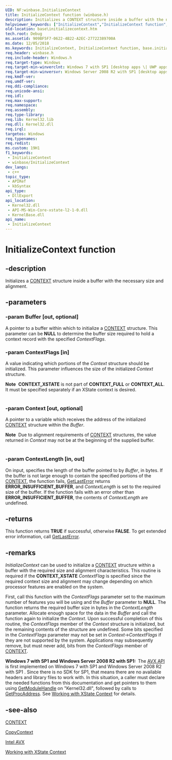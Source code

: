 ```yaml
---
UID: NF:winbase.InitializeContext
title: InitializeContext function (winbase.h)
description: Initializes a CONTEXT structure inside a buffer with the necessary size and alignment.
helpviewer_keywords: ["InitializeContext","InitializeContext function","base.initializecontext","winbase/InitializeContext"]
old-location: base\initializecontext.htm
tech.root: Debug
ms.assetid: 909BF5F7-0622-4B22-A2EC-27722389700A
ms.date: 12/05/2018
ms.keywords: InitializeContext, InitializeContext function, base.initializecontext, winbase/InitializeContext
req.header: winbase.h
req.include-header: Windows.h
req.target-type: Windows
req.target-min-winverclnt: Windows 7 with SP1 [desktop apps \| UWP apps]
req.target-min-winversvr: Windows Server 2008 R2 with SP1 [desktop apps \| UWP apps]
req.kmdf-ver: 
req.umdf-ver: 
req.ddi-compliance: 
req.unicode-ansi: 
req.idl: 
req.max-support: 
req.namespace: 
req.assembly: 
req.type-library: 
req.lib: Kernel32.lib
req.dll: Kernel32.dll
req.irql: 
targetos: Windows
req.typenames: 
req.redist: 
ms.custom: 19H1
f1_keywords:
 - InitializeContext
 - winbase/InitializeContext
dev_langs:
 - c++
topic_type:
 - APIRef
 - kbSyntax
api_type:
 - DllExport
api_location:
 - Kernel32.dll
 - API-MS-Win-Core-xstate-l2-1-0.dll
 - KernelBase.dll
api_name:
 - InitializeContext
---
```


# InitializeContext function


## -description

Initializes a <a href="https://docs.microsoft.com/windows/desktop/api/winnt/ns-winnt-arm64_nt_context">CONTEXT</a> structure inside a buffer 
    with the necessary size and alignment.

## -parameters

### -param Buffer [out, optional]

A pointer to a buffer within which to initialize a 
      <a href="https://docs.microsoft.com/windows/desktop/api/winnt/ns-winnt-arm64_nt_context">CONTEXT</a> structure. This parameter can be 
       <b>NULL</b> to determine the buffer size required to hold a context record with the 
       specified <i>ContextFlags</i>.

### -param ContextFlags [in]

A value indicating which portions of the <i>Context</i> structure should be initialized. 
      This parameter influences the size of the initialized <i>Context</i> structure.
      

<div class="alert"><b>Note</b>  <b>CONTEXT_XSTATE</b> is not part of <b>CONTEXT_FULL</b> or 
       <b>CONTEXT_ALL</b>.  It must be specified separately if an XState context is desired.</div>
<div> </div>

### -param Context [out, optional]

A pointer to a variable which receives the address of the initialized 
      <a href="https://docs.microsoft.com/windows/desktop/api/winnt/ns-winnt-arm64_nt_context">CONTEXT</a> structure within the 
      <i>Buffer</i>.
      

<div class="alert"><b>Note</b>  Due to alignment requirements of <a href="https://docs.microsoft.com/windows/desktop/api/winnt/ns-winnt-arm64_nt_context">CONTEXT</a> structures, 
       the value returned in <i>Context</i> may not be at the beginning of the supplied 
       buffer.</div>
<div> </div>

### -param ContextLength [in, out]

On input, specifies the length of the buffer pointed to by <i>Buffer</i>, in bytes. If 
      the buffer is not large enough to contain the specified portions of the 
      <a href="https://docs.microsoft.com/windows/desktop/api/winnt/ns-winnt-arm64_nt_context">CONTEXT</a>, the function fails, 
      <a href="https://docs.microsoft.com/windows/desktop/api/errhandlingapi/nf-errhandlingapi-getlasterror">GetLastError</a> returns 
      <b>ERROR_INSUFFICIENT_BUFFER</b>, and <i>ContextLength</i> is set to the 
      required size of the buffer.  If the function fails with an error other than 
      <b>ERROR_INSUFFICIENT_BUFFER</b>, the contents of 
      <i>ContextLength</i> are undefined.

## -returns

This function returns <b>TRUE</b> if successful, otherwise 
      <b>FALSE</b>. To get extended error information, call 
      <a href="https://docs.microsoft.com/windows/desktop/api/errhandlingapi/nf-errhandlingapi-getlasterror">GetLastError</a>.

## -remarks

<i>InitializeContext</i> can be used to initialize a 
    <a href="https://docs.microsoft.com/windows/desktop/api/winnt/ns-winnt-arm64_nt_context">CONTEXT</a> structure within a buffer with the required size and 
    alignment characteristics.  This routine is required if the <b>CONTEXT_XSTATE</b> <i>ContextFlag</i> is specified since the required context size and alignment may change 
    depending on which processor features are enabled on the system.

First, call this function with the 
    <i>ContextFlags</i> parameter set to the maximum number of features you will be using and the 
    <i>Buffer</i> parameter to <b>NULL</b>. The function returns the required 
    buffer size in bytes in the <i>ContextLength</i> parameter. Allocate enough space for the data 
    in the <i>Buffer</i> and call the function again to initialize the 
    <i>Context</i>. Upon successful completion of this routine, the 
    <i>ContextFlags</i> member of the <i>Context</i> structure is initialized, 
    but the remaining contents of the structure are undefined. Some bits specified in the 
    <i>ContextFlags</i> parameter may not be set in 
    <i>Context</i>-&gt;<i>ContextFlags</i> if they are not supported by the 
    system. Applications may subsequently remove, but must never add, bits from the 
    <i>ContextFlags</i> member of 
    <a href="https://docs.microsoft.com/windows/desktop/api/winnt/ns-winnt-arm64_nt_context">CONTEXT</a>.


<b>Windows 7 with SP1 and Windows Server 2008 R2 with SP1:  </b>The <a href="https://docs.microsoft.com/windows/desktop/Debug/avx-support-portal">AVX API</a> is first implemented on 
       Windows 7 with SP1 and Windows Server 2008 R2 with SP1 . Since there is no SDK for SP1, that means there are 
       no available headers and library files to work with. In this situation, a caller must declare the needed 
       functions from this documentation and get pointers to them using 
       <a href="https://docs.microsoft.com/windows/desktop/api/libloaderapi/nf-libloaderapi-getmodulehandlea">GetModuleHandle</a> on 
       "Kernel32.dll", followed by calls to 
       <a href="https://docs.microsoft.com/windows/desktop/api/libloaderapi/nf-libloaderapi-getprocaddress">GetProcAddress</a>. See 
       <a href="https://docs.microsoft.com/windows/desktop/Debug/working-with-xstate-context">Working with XState Context</a> for 
       details.

## -see-also

<a href="https://docs.microsoft.com/windows/desktop/api/winnt/ns-winnt-arm64_nt_context">CONTEXT</a>



<a href="https://docs.microsoft.com/windows/desktop/api/winbase/nf-winbase-copycontext">CopyContext</a>



<a href="https://docs.microsoft.com/windows/desktop/Debug/avx-support-portal">Intel AVX</a>



<a href="https://docs.microsoft.com/windows/desktop/Debug/working-with-xstate-context">Working with XState Context</a>

